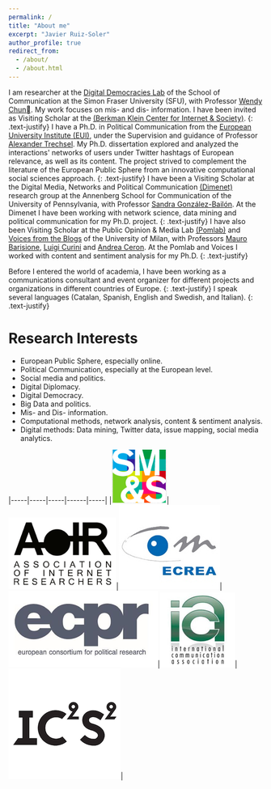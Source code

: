 ```yaml
---
permalink: /
title: "About me"
excerpt: "Javier Ruiz-Soler"
author_profile: true
redirect_from: 
  - /about/
  - /about.html
---
```


I am researcher at the [Digital Democracies Lab](https://www.sfu.ca/digital-democracies.html) of the School of Communication at the Simon Fraser University (SFU), with Professor [Wendy Chun](https://www.sfu.ca/communication/team/faculty/wendy-chun.html). My work focuses on mis- and dis- information. I have been invited as Visiting Scholar at the [(Berkman Klein Center for Internet & Society)](https://cyber.harvard.edu).
{: .text-justify}
I have a Ph.D. in Political Communication from the [European University Institute (EUI)](http://eui.eu), under the Supervision and guidance of Professor [Alexander Trechsel](https://www.unilu.ch/en/faculties/faculty-of-humanities-and-social-sciences/institutes-departements-and-research-centres/department-of-political-science/staff/prof-dr-alexander-trechsel/). My Ph.D. dissertation explored and analyzed the interactions' networks of users under Twitter hashtags of European relevance, as well as its content. The project strived to complement the literature of the European Public Sphere from an innovative computational social sciences approach.
{: .text-justify}
I have been a Visiting Scholar at the Digital Media, Networks and Political Communication [(Dimenet)](http://http://dimenet.asc.upenn.edu) research group at the Annenberg School for Communication of the University of Pennsylvania, with Professor [Sandra González-Bailón](https://www.asc.upenn.edu/node/648). At the Dimenet I have been working with network science, data mining and political communication for my Ph.D. project.
{: .text-justify}
I have also been Visiting Scholar at the Public Opinion & Media Lab [(Pomlab)](http://www.pomlab.unimi.it) and [Voices from the Blogs](https://www.voices-int.com/?language=en) of the University of Milan, with Professors [Mauro Barisione](http://users2.unimi.it/barisione/), [Luigi Curini](http://www.luigicurini.com) and [Andrea Ceron](https://andreaceron.com). At the Pomlab and Voices I worked with content and sentiment analysis for my Ph.D.
{: .text-justify}


Before I entered the world of academia, I have been working as a communications consultant and event organizer for different projects and organizations in different countries of Europe. 
{: .text-justify}
I speak several languages (Catalan, Spanish, English and Swedish, and Italian). 
{: .text-justify}

Research Interests
======
- European Public Sphere, especially online.
- Political Communication, especially at the European level.
- Social media and politics.
- Digital Diplomacy.
- Digital Democracy.
- Big Data and politics.
- Mis- and Dis- information.
- Computational methods, network analysis, content & sentiment analysis.
- Digital methods: Data mining, Twitter data, issue mapping, social media analytics.



|-----|-----|-----|------|-----|
|[![epsa](/images/sm&s.png)](http://www.socialmediaandsociety.org/)|[![aoir](/images/aoir.png)](http://www.aoir.org/)|[![ecrea](/images/ecrea.jpg)](http://www.ecrea.eu/)|[![ecpr](/images/ecpr.png)](http://www.ecpr.eu/)|[![ica](/images/ica.png)](http://www.icahdq.org/)|[![ica](/images/iu.png)](http://www.ic2s2.org/)|